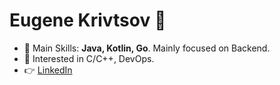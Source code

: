 <h1 align="left">Eugene Krivtsov 👋</h1>

- 💪  Main Skills: **Java, Kotlin, Go**. Mainly focused on Backend.
- 🙏  Interested in C/C++, DevOps.
- 👉  <a href="https://www.linkedin.com/in/eugene-krivtsov-886a35223/"  target="blank">LinkedIn</a>
